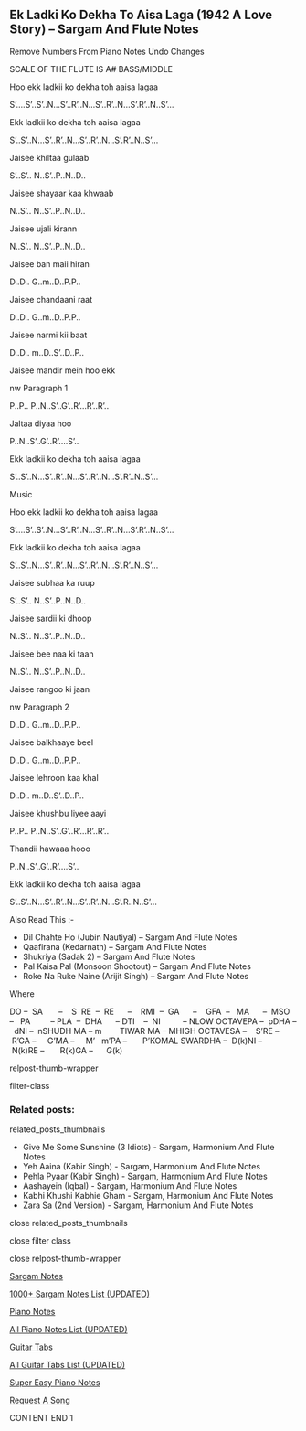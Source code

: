 
## Ek Ladki Ko Dekha To Aisa Laga (1942 A Love Story) – Sargam And Flute Notes

Remove Numbers From Piano Notes
Undo Changes

SCALE OF THE FLUTE IS A# BASS/MIDDLE

Hoo ekk ladkii ko dekha toh aaisa lagaa

S’….S’..S’..N…S’..R’..N…S’..R’..N…S’.R’..N..S’…

Ekk ladkii ko dekha toh aaisa lagaa

S’..S’..N…S’..R’..N…S’..R’..N…S’.R’..N..S’…

Jaisee khiltaa gulaab

S’..S’.. N..S’..P..N..D..

Jaisee shayaar kaa khwaab

N..S’.. N..S’..P..N..D..

Jaisee ujali kirann

N..S’.. N..S’..P..N..D..

Jaisee ban maii hiran

D..D.. G..m..D..P.P..

Jaisee chandaani raat

D..D.. G..m..D..P.P..

Jaisee narmi kii baat

D..D.. m..D..S’..D..P..

Jaisee mandir mein hoo ekk

nw Paragraph 1

P..P.. P..N..S’..G’..R’…R’..R’..

Jaltaa diyaa hoo

P..N..S’..G’..R’….S’..

Ekk ladkii ko dekha toh aaisa lagaa

S’..S’..N…S’..R’..N…S’..R’..N…S’.R’..N..S’…

Music

Hoo ekk ladkii ko dekha toh aaisa lagaa

S’….S’..S’..N…S’..R’..N…S’..R’..N…S’.R’..N..S’...

Ekk ladkii ko dekha toh aaisa lagaa

S’..S’..N…S’..R’..N…S’..R’..N…S’.R’..N..S’…

Jaisee subhaa ka ruup

S’..S’.. N..S’..P..N..D..

Jaisee sardii ki dhoop

N..S’.. N..S’..P..N..D..

Jaisee bee naa ki taan

N..S’.. N..S’..P..N..D..

Jaisee rangoo ki jaan

nw Paragraph 2

D..D.. G..m..D..P.P..

Jaisee balkhaaye beel

D..D.. G..m..D..P.P..

Jaisee lehroon kaa khal

D..D.. m..D..S’..D..P..

Jaisee khushbu liyee aayi

P..P.. P..N..S’..G’..R’…R’..R’..

Thandii hawaaa hooo

P..N..S’..G’..R’….S’..

Ekk ladkii ko dekha toh aaisa lagaa

S’..S’..N…S’..R’..N…S’..R’..N…S’.R..N..S’…

Also Read This :-

* Dil Chahte Ho (Jubin Nautiyal) – Sargam And Flute Notes
* Qaafirana (Kedarnath) – Sargam And Flute Notes
* Shukriya (Sadak 2) – Sargam And Flute Notes
* Pal Kaisa Pal (Monsoon Shootout) – Sargam And Flute Notes
* Roke Na Ruke Naine (Arijit Singh) – Sargam And Flute Notes

Where



DO –  SA       –    S  RE  –  RE      –    RMI  –  GA      –    GFA  –   MA      –  MSO  –   PA         – PLA  –  DHA      – DTI    –  NI          – NLOW OCTAVEPA –  pDHA –  dNI –  nSHUDH MA – m        TIWAR MA – MHIGH OCTAVESA –    S’RE –     R’GA –     G’MA –     M’   m’PA –       P’KOMAL SWARDHA –  D(k)NI –       N(k)RE –       R(k)GA –      G(k)

relpost-thumb-wrapper

filter-class

### Related posts:

related_posts_thumbnails

* Give Me Some Sunshine (3 Idiots) - Sargam, Harmonium And Flute Notes
* Yeh Aaina (Kabir Singh) - Sargam, Harmonium And Flute Notes
* Pehla Pyaar (Kabir Singh) - Sargam, Harmonium And Flute Notes
* Aashayein (Iqbal) - Sargam, Harmonium And Flute Notes
* Kabhi Khushi Kabhie Gham - Sargam, Harmonium And Flute Notes
* Zara Sa (2nd Version) - Sargam, Harmonium And Flute Notes

close related_posts_thumbnails

close filter class

close relpost-thumb-wrapper

[Sargam Notes](https://www.notationsworld.com/sargam-notes.html)

[1000+ Sargam Notes List (UPDATED)](https://www.notationsworld.com/all-songs-list-sargam-notes.html)

[Piano Notes](https://www.notationsworld.com/piano-notes.html)

[All Piano Notes List (UPDATED)](https://www.notationsworld.com/all-songs-list-piano-notes.html)

[Guitar Tabs](https://www.notationsworld.com/guitar-tabs.html)

[All Guitar Tabs List (UPDATED)](https://www.notationsworld.com/all-songs-list-guitar-tabs.html)

[Super Easy Piano Notes](https://studywall.in/)

[Request A Song](https://www.notationsworld.com/request-a-song.html)

CONTENT END 1


